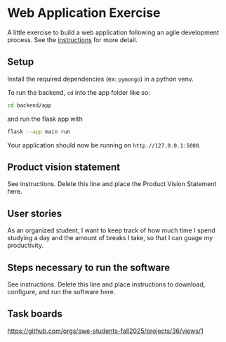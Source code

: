 # Web Application Exercise

A little exercise to build a web application following an agile development process. See the [instructions](instructions.md) for more detail.

## Setup

Install the required dependencies (ex: `pymongo`) in a python venv.

To run the backend, `cd` into the app folder like so:

```sh
cd backend/app
```

and run the flask app with

```sh
flask --app main run
```

Your application should now be running on `http://127.0.0.1:5000`.

## Product vision statement

See instructions. Delete this line and place the Product Vision Statement here.

## User stories

As an organized student, I want to keep track of how much time I spend studying a day and the amount of breaks I take, so that I can guage my productivity.

## Steps necessary to run the software

See instructions. Delete this line and place instructions to download, configure, and run the software here.

## Task boards

https://github.com/orgs/swe-students-fall2025/projects/36/views/1
